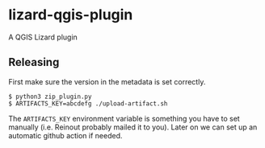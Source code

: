 # lizard-qgis-plugin

A QGIS Lizard plugin


## Releasing

First make sure the version in the metadata is set correctly.

    $ python3 zip_plugin.py
	$ ARTIFACTS_KEY=abcdefg ./upload-artifact.sh

The `ARTIFACTS_KEY` environment variable is something you have to set manually
(i.e. Reinout probably mailed it to you). Later on we can set up an automatic
github action if needed.
